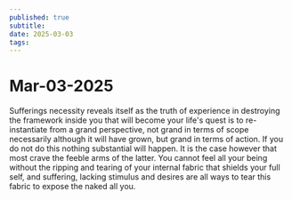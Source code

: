 ```yaml
---
published: true
subtitle: 
date: 2025-03-03
tags: 
---
```


# Mar-03-2025

Sufferings necessity reveals itself as the truth of experience in destroying the framework inside you that will become your life's quest is to re-instantiate from a grand perspective, not grand in terms of scope necessarily although it will have grown, but grand in terms of action. If you do not do this nothing substantial will happen. It is the case however that most crave the feeble arms of the latter. You cannot feel all your being without the ripping and tearing of your internal fabric that shields your full self, and suffering, lacking stimulus and desires are all ways to tear this fabric to expose the naked all you.